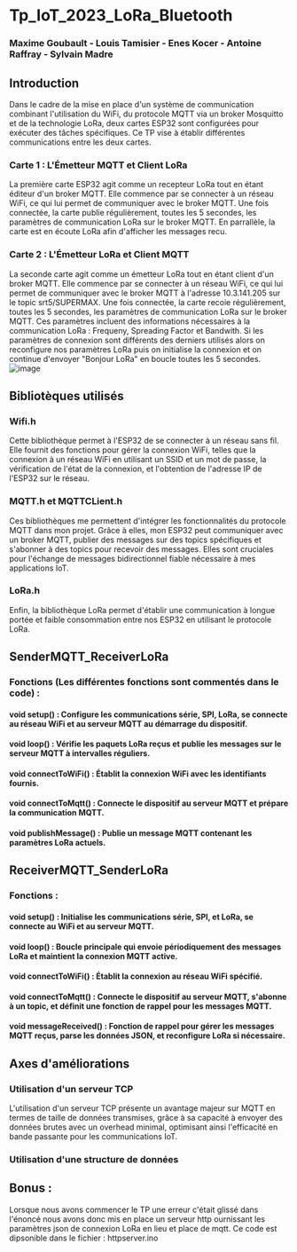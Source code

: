 # Tp_IoT_2023_LoRa_Bluetooth
### Maxime Goubault - Louis Tamisier - Enes Kocer - Antoine Raffray - Sylvain Madre
## Introduction 
Dans le cadre de la mise en place d'un système de communication combinant l'utilisation du WiFi, du protocole MQTT via un broker Mosquitto et de la technologie LoRa, deux cartes ESP32 sont configurées pour exécuter des tâches spécifiques. Ce TP vise à établir différentes communications entre les deux cartes. 
### Carte 1 : L'Émetteur MQTT et Client LoRa
La première carte ESP32 agit comme un recepteur LoRa tout en étant éditeur d'un broker MQTT. Elle commence par se connecter à un réseau WiFi, ce qui lui permet de communiquer avec le broker MQTT. Une fois connectée, la carte publie régulièrement, toutes les 5 secondes, les paramètres de communication LoRa sur le broker MQTT. En parrallèle, la carte est en écoute LoRa afin d'afficher les messages recu. 
### Carte 2 : L'Émetteur LoRa et Client MQTT
La seconde carte agit comme un émetteur LoRa tout en étant client d'un broker MQTT. Elle commence par se connecter à un réseau WiFi, ce qui lui permet de communiquer avec le broker MQTT à l'adresse 10.3.141.205 sur le topic srt5/SUPERMAX. Une fois connectée, la carte recoie régulièrement, toutes les 5 secondes, les paramètres de communication LoRa sur le broker MQTT. Ces paramètres incluent des informations  nécessaires à la communication LoRa : Frequeny, Spreading Factor et Bandwith. Si les paramètres de connexion sont différents des derniers utilisés alors on reconfigure nos paramètres LoRa puis on initialise la connexion et on continue d'envoyer "Bonjour LoRa" en boucle toutes les 5 secondes. 
![image](https://github.com/Nikkavictus/Tp_IoT_2022_LoRa_Bluetooth/assets/150132808/2c927f57-6744-4011-9ef1-d955be5a4c94)

## Bibliotèques utilisés
### Wifi.h
Cette bibliothèque permet à l'ESP32 de se connecter à un réseau sans fil. Elle fournit des fonctions pour gérer la connexion WiFi, telles que la connexion à un réseau WiFi en utilisant un SSID et un mot de passe, la vérification de l'état de la connexion, et l'obtention de l'adresse IP de l'ESP32 sur le réseau.
### MQTT.h et MQTTCLient.h
Ces bibliothèques me permettent d'intégrer les fonctionnalités du protocole MQTT dans mon projet. Grâce à elles, mon ESP32 peut communiquer avec un broker MQTT, publier des messages sur des topics spécifiques et s'abonner à des topics pour recevoir des messages. Elles sont cruciales pour l'échange de messages bidirectionnel fiable nécessaire à mes applications IoT.
### LoRa.h
Enfin, la bibliothèque LoRa permet d'établir une communication à longue portée et faible consommation entre nos ESP32 en utilisant le protocole LoRa.

## SenderMQTT_ReceiverLoRa
### Fonctions (Les différentes fonctions sont commentés dans le code) : 
#### void setup() : Configure les communications série, SPI, LoRa, se connecte au réseau WiFi et au serveur MQTT au démarrage du dispositif.
#### void loop() : Vérifie les paquets LoRa reçus et publie les messages sur le serveur MQTT à intervalles réguliers.
#### void connectToWiFi() : Établit la connexion WiFi avec les identifiants fournis.
#### void connectToMqtt() : Connecte le dispositif au serveur MQTT et prépare la communication MQTT.
#### void publishMessage() : Publie un message MQTT contenant les paramètres LoRa actuels.
## ReceiverMQTT_SenderLoRa
### Fonctions :
#### void setup() : Initialise les communications série, SPI, et LoRa, se connecte au WiFi et au serveur MQTT.
#### void loop() : Boucle principale qui envoie périodiquement des messages LoRa et maintient la connexion MQTT active.
#### void connectToWiFi() : Établit la connexion au réseau WiFi spécifié.
#### void connectToMqtt() : Connecte le dispositif au serveur MQTT, s'abonne à un topic, et définit une fonction de rappel pour les messages MQTT.
#### void messageReceived() : Fonction de rappel pour gérer les messages MQTT reçus, parse les données JSON, et reconfigure LoRa si nécessaire.

## Axes d'améliorations 
### Utilisation d'un serveur TCP 
L'utilisation d'un serveur TCP présente un avantage majeur sur MQTT en termes de taille de données transmises, grâce à sa capacité à envoyer des données brutes avec un overhead minimal, optimisant ainsi l'efficacité en bande passante pour les communications IoT.
### Utilisation d'une structure de données

## Bonus : 
Lorsque nous avons commencer le TP une erreur c'était glissé dans l'énoncé nous avons donc mis en place un serveur http ournissant les paramètres json de connexion LoRa en lieu et place de mqtt. Ce code est dipsonible dans le fichier : httpserver.ino
